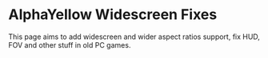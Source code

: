 # AlphaYellow Widescreen Fixes
This page aims to add widescreen and wider aspect ratios support, fix HUD, FOV and other stuff in old PC games.
